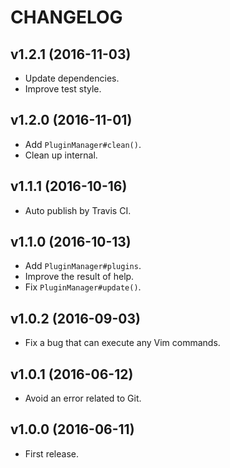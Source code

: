 CHANGELOG
=========

v1.2.1 (2016-11-03)
-------------------

- Update dependencies.
- Improve test style.


v1.2.0 (2016-11-01)
-------------------

- Add `PluginManager#clean()`.
- Clean up internal.


v1.1.1 (2016-10-16)
-------------------

- Auto publish by Travis CI.


v1.1.0 (2016-10-13)
-------------------

- Add `PluginManager#plugins`.
- Improve the result of help.
- Fix `PluginManager#update()`.


v1.0.2 (2016-09-03)
-------------------

- Fix a bug that can execute any Vim commands.


v1.0.1 (2016-06-12)
-------------------

- Avoid an error related to Git.


v1.0.0 (2016-06-11)
-------------------

- First release.
